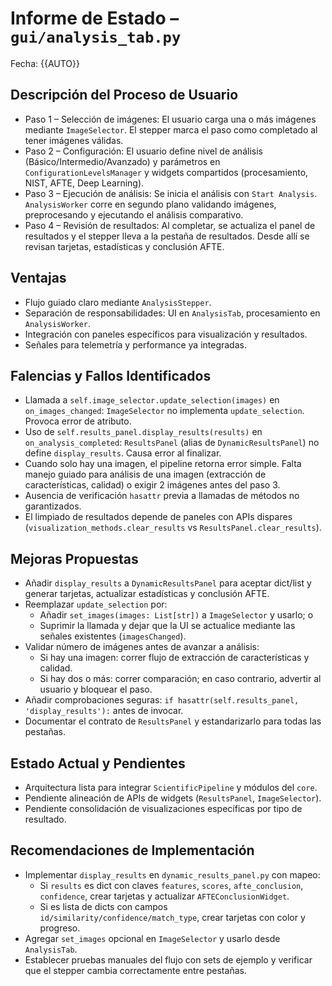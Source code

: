 # Informe de Estado – `gui/analysis_tab.py`

Fecha: {{AUTO}}

## Descripción del Proceso de Usuario
- Paso 1 – Selección de imágenes: El usuario carga una o más imágenes mediante `ImageSelector`. El stepper marca el paso como completado al tener imágenes válidas.
- Paso 2 – Configuración: El usuario define nivel de análisis (Básico/Intermedio/Avanzado) y parámetros en `ConfigurationLevelsManager` y widgets compartidos (procesamiento, NIST, AFTE, Deep Learning).
- Paso 3 – Ejecución de análisis: Se inicia el análisis con `Start Analysis`. `AnalysisWorker` corre en segundo plano validando imágenes, preprocesando y ejecutando el análisis comparativo.
- Paso 4 – Revisión de resultados: Al completar, se actualiza el panel de resultados y el stepper lleva a la pestaña de resultados. Desde allí se revisan tarjetas, estadísticas y conclusión AFTE.

## Ventajas
- Flujo guiado claro mediante `AnalysisStepper`.
- Separación de responsabilidades: UI en `AnalysisTab`, procesamiento en `AnalysisWorker`.
- Integración con paneles específicos para visualización y resultados.
- Señales para telemetría y performance ya integradas.

## Falencias y Fallos Identificados
- Llamada a `self.image_selector.update_selection(images)` en `on_images_changed`: `ImageSelector` no implementa `update_selection`. Provoca error de atributo.
- Uso de `self.results_panel.display_results(results)` en `on_analysis_completed`: `ResultsPanel` (alias de `DynamicResultsPanel`) no define `display_results`. Causa error al finalizar.
- Cuando solo hay una imagen, el pipeline retorna error simple. Falta manejo guiado para análisis de una imagen (extracción de características, calidad) o exigir 2 imágenes antes del paso 3.
- Ausencia de verificación `hasattr` previa a llamadas de métodos no garantizados.
- El limpiado de resultados depende de paneles con APIs dispares (`visualization_methods.clear_results` vs `ResultsPanel.clear_results`).

## Mejoras Propuestas
- Añadir `display_results` a `DynamicResultsPanel` para aceptar dict/list y generar tarjetas, actualizar estadísticas y conclusión AFTE.
- Reemplazar `update_selection` por: 
  - Añadir `set_images(images: List[str])` a `ImageSelector` y usarlo; o
  - Suprimir la llamada y dejar que la UI se actualice mediante las señales existentes (`imagesChanged`).
- Validar número de imágenes antes de avanzar a análisis: 
  - Si hay una imagen: correr flujo de extracción de características y calidad.
  - Si hay dos o más: correr comparación; en caso contrario, advertir al usuario y bloquear el paso.
- Añadir comprobaciones seguras: `if hasattr(self.results_panel, 'display_results'):` antes de invocar.
- Documentar el contrato de `ResultsPanel` y estandarizarlo para todas las pestañas.

## Estado Actual y Pendientes
- Arquitectura lista para integrar `ScientificPipeline` y módulos del `core`.
- Pendiente alineación de APIs de widgets (`ResultsPanel`, `ImageSelector`).
- Pendiente consolidación de visualizaciones específicas por tipo de resultado.

## Recomendaciones de Implementación
- Implementar `display_results` en `dynamic_results_panel.py` con mapeo:
  - Si `results` es dict con claves `features`, `scores`, `afte_conclusion`, `confidence`, crear tarjetas y actualizar `AFTEConclusionWidget`.
  - Si es lista de dicts con campos `id/similarity/confidence/match_type`, crear tarjetas con color y progreso.
- Agregar `set_images` opcional en `ImageSelector` y usarlo desde `AnalysisTab`.
- Establecer pruebas manuales del flujo con sets de ejemplo y verificar que el stepper cambia correctamente entre pestañas.